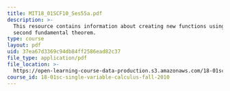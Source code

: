 ```yaml
---
title: MIT18_01SCF10_Ses55a.pdf
description: >-
  This resource contains information about creating new functions using the
  second fundamental theorem.
type: course
layout: pdf
uid: 37ea67d3369c94db84ff2586ead82c37
file_type: application/pdf
file_location: >-
  https://open-learning-course-data-production.s3.amazonaws.com/18-01sc-single-variable-calculus-fall-2010/37ea67d3369c94db84ff2586ead82c37_MIT18_01SCF10_Ses55a.pdf
course_id: 18-01sc-single-variable-calculus-fall-2010
---
```

